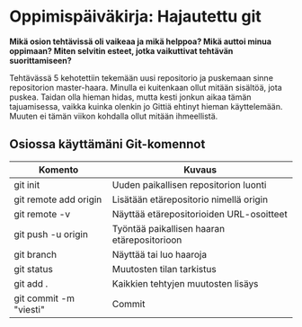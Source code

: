 # Oppimispäiväkirja: Hajautettu git

__Mikä osion tehtävissä oli vaikeaa ja mikä helppoa? Mikä auttoi minua oppimaan? Miten selvitin esteet, jotka vaikuttivat tehtävän suorittamiseen?__

Tehtävässä 5 kehotettiin tekemään uusi repositorio ja puskemaan sinne repositorion master-haara. Minulla ei kuitenkaan ollut mitään sisältöä, jota puskea. Taidan olla hieman hidas, mutta kesti jonkun aikaa tämän tajuamisessa, vaikka kuinka olenkin jo Gittiä ehtinyt hieman käyttelemään. Muuten ei tämän viikon kohdalla ollut mitään ihmeellistä.

## Osiossa käyttämäni Git-komennot

| Komento | Kuvaus |
| --------| ------ |
| git init | Uuden paikallisen repositorion luonti|
| git remote add origin  | Lisätään etärepositorio nimellä origin |
| git remote -v | Näyttää etärepositorioiden URL-osoitteet |
| git push -u origin <haara> | Työntää paikallisen haaran etärepositorioon |
| git branch | Näyttää tai luo haaroja |
| git status  | Muutosten tilan tarkistus |
| git add . | Kaikkien tehtyjen muutosten lisäys |
| git commit -m "viesti"  | Commit |